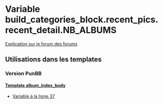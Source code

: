 # Variable build_categories_block.recent_pics.recent_detail.NB_ALBUMS
[Explication sur le forum des forums](http://forum.forumactif.com/t294113-listing-des-variables#build_categories_block.recent_pics.recent_detail.NB_ALBUMS)

## Utilisations dans les templates

### Version PunBB

#### [Template album_index_body](punbb/album_index_body.md)
* [Variable à la ligne 37](../punbb/album_index_body.tpl#L37)